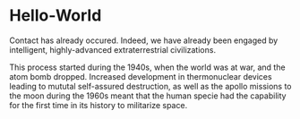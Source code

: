 # Hello-World

Contact has already occured. Indeed, we have already been engaged by intelligent, highly-advanced extraterrestrial civilizations. 

This process started during the 1940s, when the world was at war, and the atom bomb dropped. Increased development in thermonuclear devices leading to mututal self-assured destruction, as well as the apollo missions to the moon during the 1960s meant that the human specie had the capability for the first time in its history to militarize space. 
